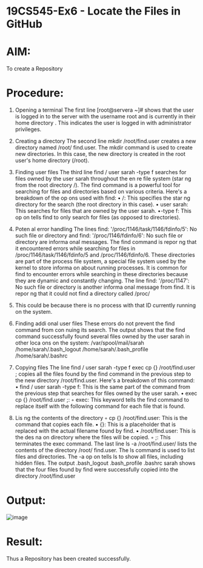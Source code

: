 # 19CS545-Ex6 - Locate the Files in GitHub

# AIM:
To create a Repository

# Procedure:

1. Opening a terminal The first line [root@servera ~]# shows that the user is logged in to the server with the username root and is currently in their home directory . This indicates the user is logged in with administrator privileges.

2. Creating a directory The second line mkdir /root/find.user creates a new directory named /root/ find.user. The mkdir command is used to create new directories. In this case, the new directory is created in the root user's home directory (/root).

3. Finding user files The third line find / user sarah -type f searches for files owned by the user sarah throughout the en re file system (star ng from the root directory /). The find command is a powerful tool for searching for files and directories based on various criteria. Here's a breakdown of the op ons used with find: • /: This specifies the star ng directory for the search (the root directory in this case). • user sarah: This searches for files that are owned by the user sarah. •-type f: This op on tells find to only search for files (as opposed to directories).

4. Poten al error handling The lines find: '/proc/1146/task/1146/fdinfo/5': No such file or directory and find: '/proc/1146/fdinfo/6': No such file or directory are informa onal messages. The find command is repor ng that it encountered errors while searching for files in /proc/1146/task/1146/fdinfo/5 and /proc/1146/fdinfo/6. These directories are part of the process file system, a special file system used by the kernel to store informa on about running processes. It is common for find to encounter errors while searching in these directories because they are dynamic and constantly changing. The line find: '/proc/1147': No such file or directory is another informa onal message from find. It is repor ng that it could not find a directory called /proc/

5. This could be because there is no process with that ID currently running on the system.

6. Finding addi onal user files These errors do not prevent the find command from con nuing its search. The output shows that the find command successfully found several files owned by the user sarah in other loca ons on the system: /var/spool/mail/sarah /home/sarah/.bash_logout /home/sarah/.bash_profile /home/sarah/.bashrc

7. Copying files The line find / user sarah -type f exec cp {} /root/find.user ; copies all the files found by the find command in the previous step to the new directory /root/find.user. Here's a breakdown of this command: • find / user sarah -type f: This is the same part of the command from the previous step that searches for files owned by the user sarah. • exec cp {} /root/find.user ;: ◦ exec: This keyword tells the find command to replace itself with the following command for each file that is found.

8. Lis ng the contents of the directory ◦ cp {} /root/find.user: This is the command that copies each file. ▪ {}: This is a placeholder that is replaced with the actual filename found by find. ▪ /root/find.user: This is the des na on directory where the files will be copied. ◦ ;: This terminates the exec command. The last line ls -a /root/find.user/ lists the contents of the directory /root/ find.user. The ls command is used to list files and directories. The -a op on tells ls to show all files, including hidden files. The output .bash_logout .bash_profile .bashrc sarah shows that the four files found by find were successfully copied into the directory /root/find.user


# Output:

![image](https://github.com/user-attachments/assets/8dfe1980-6620-4353-b8e1-4ee2e33a5032)


# Result:

Thus a Repository has been created successfully.

